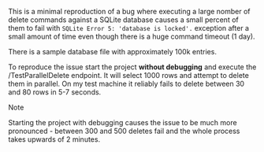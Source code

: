 This is a minimal reproduction of a bug where executing a large nomber of delete commands against a SQLite database causes a small percent of them to fail with `SQLite Error 5: 'database is locked'.` exception after a small amount of time even though there is a huge command timeout (1 day).

There is a sample database file with approximately 100k entries.

To reproduce the issue start the project **without debugging** and execute the /TestParallelDelete endpoint. It will select 1000 rows and attempt to delete them in parallel.
On my test machine it reliably fails to delete between 30 and 80 rows in 5-7 seconds.

>[!NOTE]
>Starting the project with debugging causes the issue to be much more pronounced - between 300 and 500 deletes fail and the whole process takes upwards of 2 minutes.
